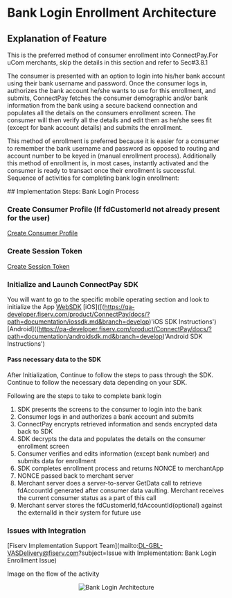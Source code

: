 # Bank Login Enrollment Architecture
## Explanation of Feature
This is the preferred method of consumer enrollment into ConnectPay.For uCom merchants, skip the details in this section and refer to Sec#3.8.1
<p>
The consumer is presented with an option to login into his/her bank account using their bank username and password. Once the consumer logs in, authorizes the bank account he/she wants to use for this enrollment, and submits, ConnectPay fetches the consumer demographic and/or bank information from the bank using a secure backend connection and populates all the details on the consumers enrollment screen. The consumer will then verify all the details and edit them as he/she sees fit (except for bank account details) and submits the enrollment.
</p>
<p>
This method of enrollment is preferred because it is easier for a consumer to remember the bank username and password as opposed to routing and account number to be keyed in (manual enrollment process). Additionally this method of enrollment is, in most cases, instantly activated and the consumer is ready to transact once their enrollment is successful.
Sequence of activities for completing bank login enrollment:
</p>
## Implementation Steps: Bank Login Process

### Create Consumer Profile (If fdCustomerId not already present for the user) 
[Create Consumer Profile](https://qa-developer.fiserv.com/product/ConnectPay/docs/?path=./documentation/implementationguide.md&branch=develop 'Create Consumer Profile')
### Create Session Token 
[Create Session Token](https://qa-developer.fiserv.com/product/ConnectPay/api/?type=post&path=/security/createsessiontoken&branch=develop&version=1.0.0 'Create Session Token')
### Initialize and Launch ConnectPay SDK <LINK>
You will want to go to the specific mobile operating section and look to initialize the App
[WebSDK](https://qa-developer.fiserv.com/product/ConnectPay/docs/?path=documentation/websdk.md&branch=develop 'Web SDK Instructions')
[iOS]([(https://qa-developer.fiserv.com/product/ConnectPay/docs/?path=documentation/iossdk.md&branch=develop)'iOS SDK Instructions')
[Android]((https://qa-developer.fiserv.com/product/ConnectPay/docs/?path=documentation/androidsdk.md&branch=develop)'Android SDK Instructions')

#### Pass necessary data to the SDK 
After Initialization, Continue to follow the steps to pass through the SDK. Continue to follow the necessary data depending on your SDK. 

<p>Following are the steps to take to complete bank login</p>
<ol>
  <li>SDK presents the screens to the consumer to login into the bank </li>
  <li>Consumer logs in and authorizes a bank account and submits</li>
  <li>ConnectPay encrypts retrieved information and sends encrypted data back to SDK</li>
  <li>SDK decrypts the data and populates the details on the consumer enrollment screen</li>
  <li>Consumer verifies and edits information (except bank number) and submits data for enrollment</li>
  <li>SDK completes enrollment process and returns NONCE to merchantApp</li>
  <li>NONCE passed back to merchant server</li>
  <li>Merchant server does a server-to-server GetData call to retrieve fdAccountId generated after consumer data vaulting. Merchant receives the current consumer status as a part of this call</li>
  <li>Merchant server stores the fdCustomerId,fdAccountId(optional) against the externalId in their system for future use</li>
</ol>

### Issues with Integration
[Fiserv Implementation Support Team](mailto:DL-GBL-VASDelivery@fiserv.com?subject=Issue with Implementation: Bank Login Enrollment Issue)
<p>Image on the flow of the activity</p>
<center><img src="https://raw.githubusercontent.com/Fiserv/connect-pay/develop/assets/images/Online Bank Login Enrollment Architecture.png" alt="Bank Login Architecture" class="center"></center>

